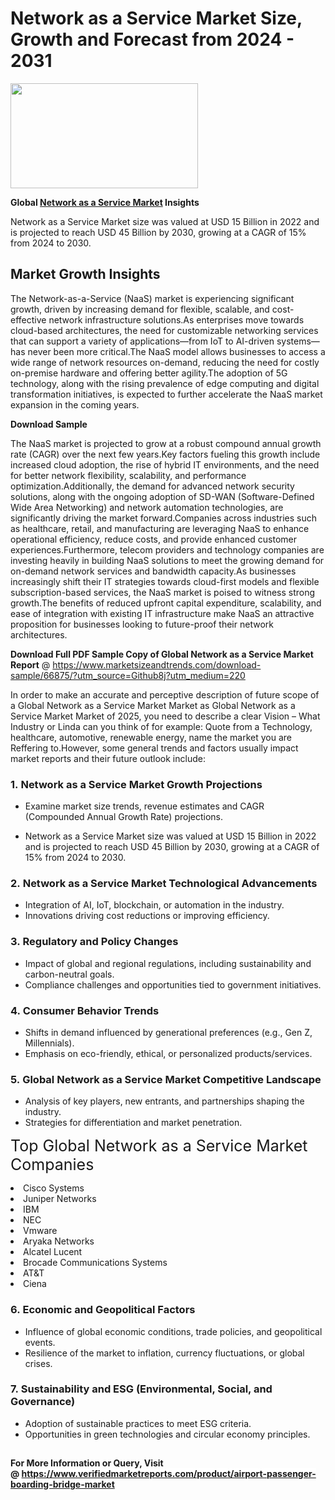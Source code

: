 <H1>Network as a Service Market Size, Growth and Forecast from 2024 - 2031</H1><img class="aligncenter size-medium wp-image-584254" src="https://thirdeyenews.in/wp-content/uploads/2024/09/Global-Market-Research-300x168.jpeg" alt="" width="300" height="168" /><p><strong>Global&nbsp;<a href="https://www.marketsizeandtrends.com/download-sample/66875/?utm_source=Github8j?utm_medium=220">Network as a Service Market</a> Insights</strong></p><p>Network as a Service Market size was valued at USD 15 Billion in 2022 and is projected to reach USD 45 Billion by 2030, growing at a CAGR of 15% from 2024 to 2030.</p><p><h2>Market Growth Insights</h2> <p>The Network-as-a-Service (NaaS) market is experiencing significant growth, driven by increasing demand for flexible, scalable, and cost-effective network infrastructure solutions.As enterprises move towards cloud-based architectures, the need for customizable networking services that can support a variety of applications—from IoT to AI-driven systems—has never been more critical.The NaaS model allows businesses to access a wide range of network resources on-demand, reducing the need for costly on-premise hardware and offering better agility.The adoption of 5G technology, along with the rising prevalence of edge computing and digital transformation initiatives, is expected to further accelerate the NaaS market expansion in the coming years.</p> <p><strong>Download Sample</strong></p> <p>The NaaS market is projected to grow at a robust compound annual growth rate (CAGR) over the next few years.Key factors fueling this growth include increased cloud adoption, the rise of hybrid IT environments, and the need for better network flexibility, scalability, and performance optimization.Additionally, the demand for advanced network security solutions, along with the ongoing adoption of SD-WAN (Software-Defined Wide Area Networking) and network automation technologies, are significantly driving the market forward.Companies across industries such as healthcare, retail, and manufacturing are leveraging NaaS to enhance operational efficiency, reduce costs, and provide enhanced customer experiences.Furthermore, telecom providers and technology companies are investing heavily in building NaaS solutions to meet the growing demand for on-demand network services and bandwidth capacity.As businesses increasingly shift their IT strategies towards cloud-first models and flexible subscription-based services, the NaaS market is poised to witness strong growth.The benefits of reduced upfront capital expenditure, scalability, and ease of integration with existing IT infrastructure make NaaS an attractive proposition for businesses looking to future-proof their network architectures.<p><span class=""><strong>Download Full PDF Sample Copy of Global Network as a Service Market Report</strong> @ <a href="https://www.marketsizeandtrends.com/download-sample/66875/?utm_source=Github8j?utm_medium=220" target="_blank">https://www.marketsizeandtrends.com/download-sample/66875/?utm_source=Github8j?utm_medium=220</a></span></p><p>In order to make an accurate and perceptive description of future scope of a Global&nbsp;Network as a Service Market Market as Global&nbsp;Network as a Service Market Market of 2025, you need to describe a clear Vision &ndash; What Industry or Linda can you think of for example: Quote from a Technology, healthcare, automotive, renewable energy, name the market you are Reffering to.However, some general trends and factors usually impact market reports and their future outlook include:</p><h3>1.&nbsp;<strong>Network as a Service Market Growth Projections</strong></h3><ul><li>Examine market size trends, revenue estimates and CAGR (Compounded Annual Growth Rate) projections.</li><li><p>Network as a Service Market size was valued at USD 15 Billion in 2022 and is projected to reach USD 45 Billion by 2030, growing at a CAGR of 15% from 2024 to 2030.</p></li></ul><h3>2.&nbsp;<strong>Network as a Service Market Technological Advancements</strong></h3><ul><li>Integration of AI, IoT, blockchain, or automation in the industry.</li><li>Innovations driving cost reductions or improving efficiency.</li></ul><h3>3.&nbsp;<strong>Regulatory and Policy Changes</strong></h3><ul><li>Impact of global and regional regulations, including sustainability and carbon-neutral goals.</li><li>Compliance challenges and opportunities tied to government initiatives.</li></ul><h3>4.&nbsp;<strong>Consumer Behavior Trends</strong></h3><ul><li>Shifts in demand influenced by generational preferences (e.g., Gen Z, Millennials).</li><li>Emphasis on eco-friendly, ethical, or personalized products/services.</li></ul><h3>5.&nbsp;<strong>Global Network as a Service Market Competitive Landscape</strong></h3><ul><li>Analysis of key players, new entrants, and partnerships shaping the industry.</li><li>Strategies for differentiation and market penetration.</li></ul><p data-pm-slice="1 1 []"><span style="color: inherit; font-family: inherit; font-size: 25px;">Top Global Network as a Service Market Companies</span></p><div class="" data-test-id=""><p><li>Cisco Systems</li><li> Juniper Networks</li><li> IBM</li><li> NEC</li><li> Vmware</li><li> Aryaka Networks</li><li> Alcatel Lucent</li><li> Brocade Communications Systems</li><li> AT&T</li><li> Ciena</li></p></div><h3>6.&nbsp;<strong>Economic and Geopolitical Factors</strong></h3><ul><li>Influence of global economic conditions, trade policies, and geopolitical events.</li><li>Resilience of the market to inflation, currency fluctuations, or global crises.</li></ul><h3>7.&nbsp;<strong>Sustainability and ESG (Environmental, Social, and Governance)</strong></h3><ul><li>Adoption of sustainable practices to meet ESG criteria.</li><li>Opportunities in green technologies and circular economy principles.</li></ul><h2><strong style="font-size: 14px;">For More Information or Query, Visit @&nbsp;</strong><a style="background-color: #ffffff; font-size: 14px;" href="https://www.marketsizeandtrends.com/report/network-as-a-service-market/" target="_blank">https://www.verifiedmarketreports.com/product/airport-passenger-boarding-bridge-market</a></h2>